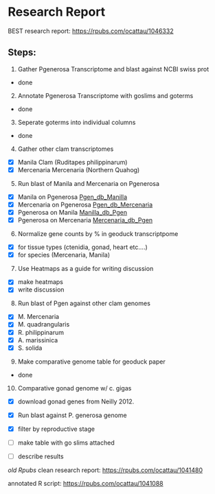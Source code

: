 # Research Report
BEST research report: 
https://rpubs.com/ocattau/1046332

## Steps:

1. Gather Pgenerosa Transcriptome and blast against NCBI swiss prot
  - done
2. Annotate Pgenerosa Transcriptome with goslims and goterms
  - done
3. Seperate goterms into individual columns
  - done 
4. Gather other clam transcriptomes 
  - [x] Manila Clam (Ruditapes philippinarum)
  - [x] Mercenaria Mercenaria (Northern Quahog)
5. Run blast of Manila and Mercenaria on Pgenerosa
  - [x] Manila on Pgenerosa [Pgen_db_Manilla](https://gannet.fish.washington.edu/gigas/data/p.generosa/Manilla_Pgenenerosa_blastx.tab)
  - [x] Mercenaria on Pgenerosa [Pgen_db_Mercenaria](https://gannet.fish.washington.edu/gigas/data/p.generosa/Mercenaria_Pgenenerosa_blastx.tab)
  - [x] Pgenerosa on Manila [Manilla_db_Pgen](https://gannet.fish.washington.edu/gigas/data/p.generosa/Pgenerosa_Manilla_db_blastx.tab)
  - [x] Pgenerosa on Mercenaria [Mercenaria_db_Pgen](https://gannet.fish.washington.edu/gigas/data/p.generosa/Pgenerosa_Mercenaria_db_blastx.tab)
6. Normalize gene counts by % in geoduck transcriptpome 
  - [x] for tissue types (ctenidia, gonad, heart etc....)
  - [x] for species (Mercenaria, Manila) 
7. Use Heatmaps as a guide for writing discussion
  - [x] make heatmaps
  - [x] write discussion
8. Run blast of Pgen against other clam genomes
  - [x] M. Mercenaria
  - [x] M. quadrangularis
  - [x] R. philippinarum
  - [x] A. marissinica
  - [x] S. solida
9. Make comparative genome table for geoduck paper
  - done
10. Comparative gonad genome w/ c. gigas
  - [x] download gonad genes from Neilly 2012.
  - [x] Run blast against P. generosa genome
  - [x] filter by reproductive stage
  - [ ] make table with go slims attached
  - [ ] describe results


*old Rpubs*
clean research report:
https://rpubs.com/ocattau/1041480

annotated R script: 
https://rpubs.com/ocattau/1041088
